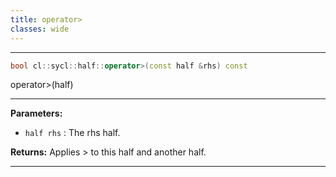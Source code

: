 ```yaml
---
title: operator>
classes: wide
---
```



---

```cpp
bool cl::sycl::half::operator>(const half &rhs) const
```


operator>(half) 


---
**Parameters:**

 - `half rhs`
: The rhs half. 

**Returns:** Applies > to this half and another half. 

---
